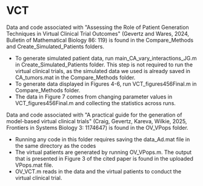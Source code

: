 # VCT
Data and code associated with "Assessing the Role of Patient Generation Techniques in Virtual Clinical Trial Outcomes" (Gevertz and Wares, 2024, Bulletin of Mathematical Biology 86: 119) is found in the Compare_Methods and Create_Simulated_Patients folders.
- To generate simulated patient data, run main_CA_vary_interactions_JG.m in Create_Simulated_Patients folder. This step is not required to run the virtual clinical trials, as the simulated data we used is already saved in CA_tumors.mat in the Compare_Methods folder. 
- To generate data displayed in Figures 4-6, run VCT_figures456Final.m in Compare_Methods folder.
- The data in Figure 7 comes from changing parameter values in VCT_figures456Final.m and collecting the statistics across runs.

Data and code associated with "A practical guide for the generation of model-based virtual clinical trials" (Craig, Gevertz, Kareva, Wilkie, 2025, Frontiers in Systems Biology 3: 1174647) is found in the OV_VPops folder.
- Running any code in this folder requires saving the data_Ad.mat file in the same directory as the codes
- The virtual patients are generated by running OV_VPops.m. The output that is presented in Figure 3 of the cited paper is found in the uploaded VPops.mat file.
- OV_VCT.m reads in the data and the virtual patients to conduct the virtual clinical trial.
